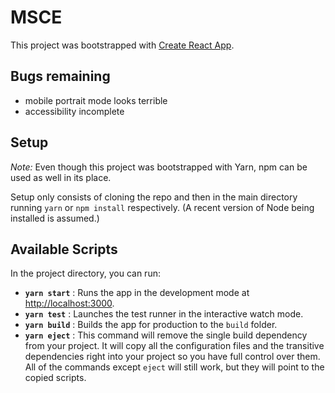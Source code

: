 # MSCE

This project was bootstrapped with [Create React App](https://github.com/facebook/create-react-app).

## Bugs remaining

* mobile portrait mode looks terrible
* accessibility incomplete

## Setup

*Note:* Even though this project was bootstrapped with Yarn, npm can be used as well in its place.

Setup only consists of cloning the repo and then in the main directory running `yarn` or `npm install` respectively. (A recent version of Node being installed is assumed.)

## Available Scripts

In the project directory, you can run:

* **`yarn start`** : Runs the app in the development mode at [http://localhost:3000](http://localhost:3000).
* **`yarn test`** : Launches the test runner in the interactive watch mode.
* **`yarn build`** : Builds the app for production to the `build` folder.
* **`yarn eject`** : This command will remove the single build dependency from your project. It will copy all the configuration files and the transitive dependencies right into your project so you have full control over them. All of the commands except `eject` will still work, but they will point to the copied scripts.
